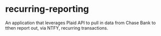 # recurring-reporting

An application that leverages Plaid API to pull in data from Chase Bank to tthen report out, via NTFY, recurring transactions.

